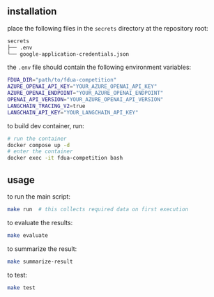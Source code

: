 
## installation

place the following files in the `secrets` directory at the repository root:

```bash
secrets
├── .env
└── google-application-credentials.json
```

the `.env` file should contain the following environment variables:
```bash
FDUA_DIR="path/to/fdua-competition"
AZURE_OPENAI_API_KEY="YOUR_AZURE_OPENAI_API_KEY"
AZURE_OPENAI_ENDPOINT="YOUR_AZURE_OPENAI_ENDPOINT"
OPENAI_API_VERSION="YOUR_AZURE_OPENAI_API_VERSION"
LANGCHAIN_TRACING_V2=true
LANGCHAIN_API_KEY="YOUR_LANGCHAIN_API_KEY"
```

to build dev container, run:
```bash
# run the container
docker compose up -d
# enter the container
docker exec -it fdua-competition bash
```

## usage
to run the main script:
```bash
make run  # this collects required data on first execution
```

to evaluate the results:
```bash
make evaluate
```

to summarize the result:
```bash
make summarize-result
```

to test:
```bash
make test
```